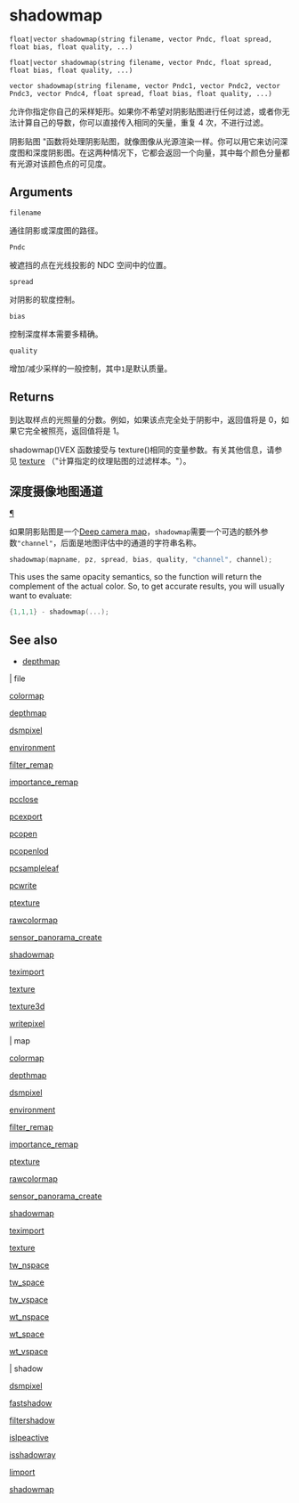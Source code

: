 # shadowmap

`float|vector shadowmap(string filename, vector Pndc, float spread, float bias, float quality, ...)`

`float|vector shadowmap(string filename, vector Pndc, float spread, float bias, float quality, ...)`

`vector shadowmap(string filename, vector Pndc1, vector Pndc2, vector Pndc3, vector Pndc4, float spread, float bias, float quality, ...)`

允许你指定你自己的采样矩形。如果你不希望对阴影贴图进行任何过滤，或者你无法计算自己的导数，你可以直接传入相同的矢量，重复 4 次，不进行过滤。

阴影贴图 "函数将处理阴影贴图，就像图像从光源渲染一样。你可以用它来访问深度图和深度阴影图。在这两种情况下，它都会返回一个向量，其中每个颜色分量都有光源对该颜色点的可见度。

## Arguments

`filename`

通往阴影或深度图的路径。

`Pndc`

被遮挡的点在光线投影的 NDC 空间中的位置。

`spread`

对阴影的软度控制。

`bias`

控制深度样本需要多精确。

`quality`

增加/减少采样的一般控制，其中`1`是默认质量。

## Returns

到达取样点的光照量的分数。例如，如果该点完全处于阴影中，返回值将是 0，如果它完全被照亮，返回值将是 1。

shadowmap()VEX 函数接受与 texture()相同的变量参数。有关其他信息，请参见 [texture](texture.html) （"计算指定的纹理贴图的过滤样本。"）。

## 深度摄像地图通道

[¶](#deep-camera-map-channels)

如果阴影贴图是一个[Deep camera map](.../.../render/dcm.html)，`shadowmap`需要一个可选的额外参数`"channel"`，后面是地图评估中的通道的字符串名称。

```c
shadowmap(mapname, pz, spread, bias, quality, "channel", channel);

```

This uses the same opacity semantics, so the function will return the
complement of the actual color. So, to get accurate results, you will
usually want to evaluate:

```c
{1,1,1} - shadowmap(...);

```

## See also

- [depthmap](depthmap.html)

|
file

[colormap](colormap.html)

[depthmap](depthmap.html)

[dsmpixel](dsmpixel.html)

[environment](environment.html)

[filter_remap](filter_remap.html)

[importance_remap](importance_remap.html)

[pcclose](pcclose.html)

[pcexport](pcexport.html)

[pcopen](pcopen.html)

[pcopenlod](pcopenlod.html)

[pcsampleleaf](pcsampleleaf.html)

[pcwrite](pcwrite.html)

[ptexture](ptexture.html)

[rawcolormap](rawcolormap.html)

[sensor_panorama_create](sensor_panorama_create.html)

[shadowmap](shadowmap.html)

[teximport](teximport.html)

[texture](texture.html)

[texture3d](texture3d.html)

[writepixel](writepixel.html)

|
map

[colormap](colormap.html)

[depthmap](depthmap.html)

[dsmpixel](dsmpixel.html)

[environment](environment.html)

[filter_remap](filter_remap.html)

[importance_remap](importance_remap.html)

[ptexture](ptexture.html)

[rawcolormap](rawcolormap.html)

[sensor_panorama_create](sensor_panorama_create.html)

[shadowmap](shadowmap.html)

[teximport](teximport.html)

[texture](texture.html)

[tw_nspace](tw_nspace.html)

[tw_space](tw_space.html)

[tw_vspace](tw_vspace.html)

[wt_nspace](wt_nspace.html)

[wt_space](wt_space.html)

[wt_vspace](wt_vspace.html)

|
shadow

[dsmpixel](dsmpixel.html)

[fastshadow](fastshadow.html)

[filtershadow](filtershadow.html)

[islpeactive](islpeactive.html)

[isshadowray](isshadowray.html)

[limport](limport.html)

[shadowmap](shadowmap.html)
